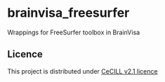 # brainvisa_freesurfer
Wrappings for FreeSurfer toolbox in BrainVisa

## Licence
This project is distributed under [CeCILL v2.1 licence](https://cecill.info/licences/Licence_CeCILL_V2.1-en.html)
